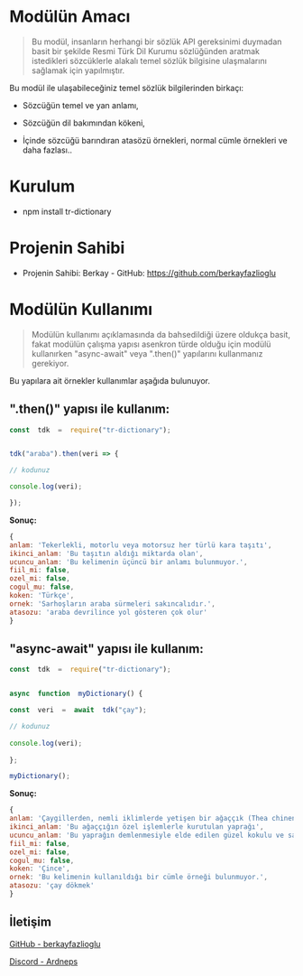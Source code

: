 # Modülün Amacı

> Bu modül, insanların herhangi bir sözlük API gereksinimi duymadan basit bir şekilde Resmi Türk Dil Kurumu sözlüğünden aratmak istedikleri sözcüklerle alakalı temel sözlük bilgisine ulaşmalarını sağlamak için yapılmıştır.

Bu modül ile ulaşabileceğiniz temel sözlük bilgilerinden birkaçı:

- Sözcüğün temel ve yan anlamı,

- Sözcüğün dil bakımından kökeni,

- İçinde sözcüğü barındıran atasözü örnekleri, normal cümle örnekleri ve daha fazlası..

# Kurulum

- npm install tr-dictionary

# Projenin Sahibi

- Projenin Sahibi: Berkay - GitHub: https://github.com/berkayfazlioglu
  
# Modülün Kullanımı

> Modülün kullanımı açıklamasında da bahsedildiği üzere oldukça basit, fakat modülün çalışma yapısı asenkron türde olduğu için modülü kullanırken "async-await" veya ".then()" yapılarını kullanmanız gerekiyor.

Bu yapılara ait örnekler kullanımlar aşağıda bulunuyor.

## **".then()" yapısı ile kullanım:**

```js
const  tdk  =  require("tr-dictionary");


tdk("araba").then(veri => {

// kodunuz

console.log(veri);

});
```

**Sonuç:**

```js
{
anlam: 'Tekerlekli, motorlu veya motorsuz her türlü kara taşıtı',
ikinci_anlam: 'Bu taşıtın aldığı miktarda olan',
ucuncu_anlam: 'Bu kelimenin üçüncü bir anlamı bulunmuyor.',
fiil_mi: false,
ozel_mi: false,
cogul_mu: false,
koken: 'Türkçe',
ornek: 'Sarhoşların araba sürmeleri sakıncalıdır.',
atasozu: 'araba devrilince yol gösteren çok olur'
}
```

## **"async-await" yapısı ile kullanım:**

```js
const  tdk  =  require("tr-dictionary");


async  function  myDictionary() {

const  veri  =  await  tdk("çay");

// kodunuz
  
console.log(veri);
  
};

myDictionary();
```

**Sonuç:**

```js
{
anlam: 'Çaygillerden, nemli iklimlerde yetişen bir ağaççık (Thea chinensis)',
ikinci_anlam: 'Bu ağaççığın özel işlemlerle kurutulan yaprağı',
ucuncu_anlam: 'Bu yaprağın demlenmesiyle elde edilen güzel kokulu ve sarımtırak kırmızı renkli içecek',
fiil_mi: false,
ozel_mi: false,
cogul_mu: false,
koken: 'Çince',
ornek: 'Bu kelimenin kullanıldığı bir cümle örneği bulunmuyor.',
atasozu: 'çay dökmek'
}
```

## İletişim

[GitHub - berkayfazlioglu](https://github.com/berkayfazlioglu)

[Discord - Ardneps](https://discord.com/users/398138493240475648)
